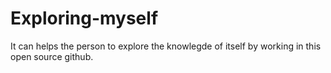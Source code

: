 # Exploring-myself
It can helps the person to explore the knowlegde of itself by working in this open source github.
